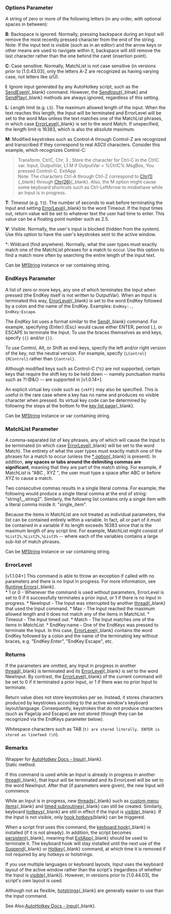 ### Options Parameter  
A string of zero or more of the following letters (in any order, with optional spaces in between):

**B**: Backspace is ignored. Normally, pressing backspace during an Input will remove the most recently pressed character
from the end of the string. Note: If the input text is visible (such as in an editor) and the arrow keys or other means
are used to navigate within it, backspace will still remove the last character rather than the one behind the caret (insertion point).

**C**: Case sensitive. Normally, MatchList is not case sensitive (in versions prior to [1.0.43.03], only the letters A-Z are
recognized as having varying case, not letters like ü/Ü).

**I**: Ignore input generated by any AutoHotkey script, such as the [SendEvent](http://ahkscript.org/docs/commands/Send.htm#SendEvent){_blank}
command. However, the [SendInput](http://ahkscript.org/docs/commands/Send.htm#SendInput){_blnak} and
[SendPlay](http://ahkscript.org/docs/commands/Send.htm#SendPlay){_blank} methods are always ignored, regardless of this setting.

**L**: Length limit (e.g. `L5`). The maximum allowed length of the input. When the text reaches this length, the Input will be
terminated and ErrorLevel will be set to the word Max unless the text matches one of the MatchList phrases, in which case 
[ErrorLevel](http://ahkscript.org/docs/misc/ErrorLevel.htm){_blank} is set to the word Match.
If unspecified, the length limit is 16383, which is also the absolute maximum.

**M**: Modified keystrokes such as Control-A through Control-Z are recognized and transcribed if they correspond to
real ASCII characters. Consider this example, which recognizes Control-C:
> Transform, CtrlC, Chr, 3 ; Store the character for Ctrl-C in the CtrlC var.
> Input, OutputVar, L1 M
> if OutputVar = %CtrlC%
> 	MsgBox, You pressed Control-C.
> ExitApp  
Note: The characters Ctrl-A through Ctrl-Z correspond to [Chr(1)](http://ahkscript.org/docs/Functions.htm#Chr){_blank} through
[Chr(26)](http://ahkscript.org/docs/Functions.htm#Chr){_blank}. Also, the M option might cause some keyboard shortcuts such as Ctrl-LeftArrow to misbehave while an Input is in progress.

**T**: Timeout (e.g. `T3`). The number of seconds to wait before terminating the Input and setting
[ErrorLevel](http://ahkscript.org/docs/misc/ErrorLevel.htm){_blank} to the word Timeout. If the Input times out,
return value will be set to whatever text the user had time to enter. This value can be a floating point number such as 2.5.

**V**: Visible. Normally, the user's input is blocked (hidden from the system). Use this option to have the user's keystrokes sent to the active window.

*: Wildcard (find anywhere). Normally, what the user types must exactly match one of the MatchList phrases for a match to occur. Use this option to find a match more often by searching the entire length of the input text.

Can be [MfString](MfString.html) instance or var containing string.

### EndKeys Parameter  
A list of zero or more keys, any one of which terminates the Input when pressed (the EndKey itself is not written to OutputVar).
When an Input is terminated this way, [ErrorLevel](http://ahkscript.org/docs/misc/ErrorLevel.htm){_blank} is set to the word EndKey followed by a colon and the name of the EndKey. Examples: `EndKey:., EndKey:Escape`.

The *EndKey* list uses a format similar to the [Send](http://ahkscript.org/docs/commands/Send.htm){_blank} command.
For example, specifying {Enter}.{Esc} would cause either ENTER, period (.), or ESCAPE to terminate the Input.
To use the braces themselves as end keys, specify `{{}` and/or `{}}`.

To use Control, Alt, or Shift as end-keys, specify the left and/or right version of the key, not the neutral version.
For example, specify `{LControl}{RControl}` rather than `{Control}`.

Although modified keys such as Control-C (^c) are not supported, certain keys that require the shift key to be held down -- namely punctuation marks such as ?!:@&{} -- are supported in [v1.0.14+].

An explicit virtual key code such as `{vkFF}` may also be specified. This is useful in the rare case where a key has no name and
produces no visible character when pressed. Its virtual key code can be determined by following the steps at the bottom fo the
[key list page](http://ahkscript.org/docs/KeyList.htm#SpecialKeys){_blank}.

Can be [MfString](MfString.html) instance or var containing string.

### MatchList Parameter  
A comma-separated list of key phrases, any of which will cause the Input to be terminated (in which case 
[ErrorLevel](http://ahkscript.org/docs/misc/ErrorLevel.htm){_blank} will be set to the word Match). The entirety of what the user
types must exactly match one of the phrases for a match to occur (unless the
[\* option](http://ahkscript.org/docs/commands/Input.htm#asterisk){_blank} is present). In addition,
**any spaces or tabs around the delimiting commas are significant**, meaning that they are part of the match string.
For example, if MatchList is "ABC , XYZ ", the user must type a space after ABC or before XYZ to cause a match.

Two consecutive commas results in a single literal comma. For example, the following would produce a single literal comma at
the end of string: "string1,,,string2". Similarly, the following list contains only a single item with a literal comma
inside it: "single,,item".

Because the items in MatchList are not treated as individual parameters, the list can be contained entirely within a variable.
In fact, all or part of it must be contained in a variable if its length exceeds 16383 since that is the maximum length of any
script line. For example, MatchList might consist of `%List1%,%List2%,%List3%` -- where each of the variables contains a
large sub-list of match phrases.

Can be [MfString](MfString.html) instance or var containing string.

### ErrorLevel  
[v1.1.04+] This command is able to throw an exception if called with no parameters and there is no Input in progress. For more information,
see [Runtime Errors](http://ahkscript.org/docs/commands/Catch.htm#RuntimeErrors){_blank}.  
	* 1 or 0 - Whenever the command is used without parameters, ErrorLevel is set to 0 if it successfully terminates a prior input, or 1 if there is no Input in progress.
	* NewInput - The Input was interrupted by another [thread](http://ahkscript.org/docs/misc/Threads.htm){_blank} that used the Input command.
	* Max - The Input reached the maximum allowed length and it does not match any of the items in MatchList.
	* Timeout - The Input timed out.
	* Match - The Input matches one of the items in *MatchList*.
	* EndKey:name - One of the EndKeys was pressed to terminate the Input. In this case, [ErrorLevel](http://ahkscript.org/docs/misc/ErrorLevel.htm){_blank} contains the word EndKey followed by a colon and the name of the terminating key without braces, e.g. "EndKey:Enter", "EndKey:Escape", etc.

### Returns  
If the parameters are omitted, any Input in progress in another [thread](http://ahkscript.org/docs/misc/Threads.htm){_blank} is terminated
and its [ErrorLevel](http://ahkscript.org/docs/misc/ErrorLevel.htm){_blank} is set to the word NewInput. By contrast,
the [ErrorLevel](http://ahkscript.org/docs/misc/ErrorLevel.htm){_blank} of the current command will be set to 0 if it terminated
a prior Input, or 1 if there was no prior Input to terminate.

Return value does not store keystrokes per se. Instead, it stores characters produced by keystrokes according to the active
window's keyboard layout/language. Consequently, keystrokes that do not produce characters (such as PageUp and Escape) are not
stored (though they can be recognized via the EndKeys parameter below).

Whitespace characters such as TAB (`t) are stored literally. ENTER is stored as linefeed (\`n).

### Remarks  
Wrapper for [AutoHotkey Docs - Input](http://ahkscript.org/docs/commands/Input.htm){_blank}.  
Static method.  

If this command is used while an Input is already in progress in another [thread](http://ahkscript.org/docs/misc/Threads.htm){_blank},
that Input will be terminated and its ErrorLevel will be set to the word NewInput.
After that (if parameters were given), the new Input will commence.

While an Input is in progress, new [threads](http://ahkscript.org/docs/misc/Threads.htm){_blank} such as
[custom menu items](http://ahkscript.org/docs/commands/Menu.htm){_blank} and
[timed subroutines](http://ahkscript.org/docs/commands/SetTimer.htm){_blank} can still be created. Similarly, keyboard
[hotkeys](http://ahkscript.org/docs/Hotkeys.htm){_blank} are still in effect if the Input is
[visible](http://ahkscript.org/docs/commands/Input.htm#vis){_blank}. If the Input is not visible, only
[hook hotkeys](http://ahkscript.org/docs/commands/_UseHook.htm){blank} can be triggered.

When a script first uses this command, the [keyboard hook](http://ahkscript.org/docs/commands/_InstallKeybdHook.htm){_blank} is
installed (if it is not already). In addition, the script becomes [persistent](http://ahkscript.org/docs/commands/_Persistent.htm){_blank},
meaning that [ExitApp](http://ahkscript.org/docs/commands/ExitApp.htm){_blank} should be used to terminate it.
The keyboard hook will stay installed until the next use of the [Suspend](http://ahkscript.org/docs/commands/Suspend.htm){_blank} or
[Hotkey](http://ahkscript.org/docs/commands/Hotkey.htm){_blank} command, at which time it is removed if not required by any
hotkeys or hotstrings.

If you use multiple languages or keyboard layouts, Input uses the keyboard layout of the active window rather than the script's (regardless of whether the Input is [visible](http://ahkscript.org/docs/commands/Input.htm#vis){_blank}). However, in versions prior to [1.0.44.03], the script's own layout is used.

Although not as flexible, [hotstrings](http://ahkscript.org/docs/Hotstrings.htm){_blank} are generally easier to use than
the Input command.

See Also:[AutoHotkey Docs - Input](http://ahkscript.org/docs/commands/Input.htm){_blank}.